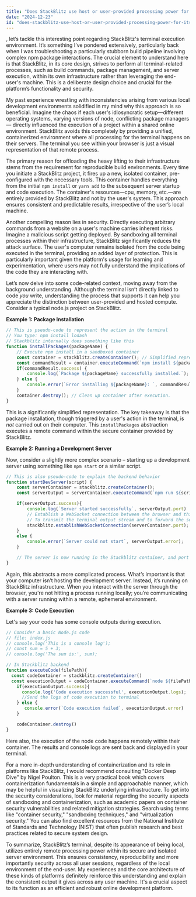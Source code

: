 ```yaml
---
title: "Does StackBlitz use host or user-provided processing power for its terminal?"
date: "2024-12-23"
id: "does-stackblitz-use-host-or-user-provided-processing-power-for-its-terminal"
---
```


, let’s tackle this interesting point regarding StackBlitz's terminal execution environment. It’s something I’ve pondered extensively, particularly back when I was troubleshooting a particularly stubborn build pipeline involving complex npm package interactions. The crucial element to understand here is that StackBlitz, in its core design, strives to perform all terminal-related processes, such as build commands, package management, and server execution, within its own infrastructure rather than leveraging the end-user's machine. This is a deliberate design choice and crucial for the platform’s functionality and security.

My past experience wrestling with inconsistencies arising from various local development environments solidified in my mind why this approach is so beneficial. Imagine the chaos if each user's idiosyncratic setup—different operating systems, varying versions of node, conflicting package managers— directly influenced the execution of a project within a shared online environment. StackBlitz avoids this completely by providing a unified, containerized environment where all processing for the terminal happens on their servers. The terminal you see within your browser is just a visual representation of that remote process.

The primary reason for offloading the heavy lifting to their infrastructure stems from the requirement for reproducible build environments. Every time you initiate a StackBlitz project, it fires up a new, isolated container, pre-configured with the necessary tools. This container handles everything from the initial `npm install` or `yarn add` to the subsequent server startup and code execution. The container's resources—cpu, memory, etc.—are entirely provided by StackBlitz and not by the user's system. This approach ensures consistent and predictable results, irrespective of the user’s local machine.

Another compelling reason lies in security. Directly executing arbitrary commands from a website on a user's machine carries inherent risks. Imagine a malicious script getting deployed. By sandboxing all terminal processes within their infrastructure, StackBlitz significantly reduces the attack surface. The user's computer remains isolated from the code being executed in the terminal, providing an added layer of protection. This is particularly important given the platform's usage for learning and experimentation, where users may not fully understand the implications of the code they are interacting with.

Let’s now delve into some code-related context, moving away from the background understanding. Although the terminal isn’t directly linked to code *you* write, understanding the process that supports it can help you appreciate the distinction between user-provided and hosted compute. Consider a typical node.js project on StackBlitz.

**Example 1: Package Installation**

```javascript
// This is pseudo-code to represent the action in the terminal
// You type: npm install lodash
// Stackblitz internally does something like this
function installPackages(packageName) {
    // Execute npm install in a sandboxed container
    const container = stackblitz.createContainer(); // Simplified representation of a container
    const commandResult = container.executeCommand(`npm install ${packageName}`);
    if(commandResult.success) {
        console.log(`Package ${packageName} successfully installed.`);
    } else {
        console.error(`Error installing ${packageName}: `, commandResult.error);
    }
    container.destroy(); // Clean up container after execution.
}
```
This is a significantly simplified representation. The key takeaway is that the package installation, though triggered by a user's action in the terminal, is *not* carried out on their computer. This `installPackages` abstraction executes a remote command within the secure container provided by StackBlitz.

**Example 2: Running a Development Server**

Now, consider a slightly more complex scenario – starting up a development server using something like `npm start` or a similar script.

```javascript
// This is also pseudo-code to explain the backend behavior
function startDevServer(script) {
    const serverContainer = stackblitz.createContainer();
    const serverOutput = serverContainer.executeCommand(`npm run ${script}`);

    if(serverOutput.success){
        console.log(`Server started successfully`, serverOutput.port)
        // Establish a WebSocket connection between the browser and this container
        // To transmit the terminal output stream and to forward the server ports
        stackblitz.establishWebSocketConnection(serverContainer.port);
    }
    else {
        console.error(`Server could not start`, serverOutput.error);
    }

    // The server is now running in the Stackblitz container, and port is exposed via websocket
}
```
Again, this abstracts a more complicated process. What’s important is that your computer isn’t hosting the development server. Instead, it’s running on StackBlitz infrastructure. When you interact with the server through the browser, you're not hitting a process running locally; you’re communicating with a server running within a remote, ephemeral environment.

**Example 3: Code Execution**

Let's say your code has some console outputs during execution.
```javascript
// Consider a basic Node.js code
// file: index.js
// console.log('This is a console log');
// const sum = 5 + 3;
// console.log('The sum is:', sum);

// In Stackblitz backend
function executeCode(filePath){
  const codeContainer = stackblitz.createContainer()
  const executionOutput = codeContainer.executeCommand(`node ${filePath}`);
    if(executionOutput.success){
      console.log('Code execution successful', executionOutput.logs);
      //Send the logs of code execution to terminal
    } else {
       console.error(`Code execution failed`, executionOutput.error)
    }

    codeContainer.destroy()
}
```
Here also, the execution of the node code happens remotely within their container. The results and console logs are sent back and displayed in your terminal.

For a more in-depth understanding of containerization and its role in platforms like StackBlitz, I would recommend consulting "Docker Deep Dive" by Nigel Poulton. This is a very practical book which covers containerization fundamentals in a simple and approachable manner, which may be helpful in visualizing StackBlitz underlying infrastructure. To get into the security considerations, look for material regarding the security aspects of sandboxing and containerization, such as academic papers on container security vulnerabilities and related mitigation strategies. Search using terms like "container security," "sandboxing techniques," and "virtualization security." You can also find excellent resources from the National Institute of Standards and Technology (NIST) that often publish research and best practices related to secure system design.

To summarize, StackBlitz’s terminal, despite its appearance of being local, utilizes entirely remote processing power within its secure and isolated server environment. This ensures consistency, reproducibility and more importantly security across all user sessions, regardless of the local environment of the end-user. My experiences and the core architecture of these kinds of platforms definitely reinforce this understanding and explain the consistent output it gives across any user machine. It's a crucial aspect to its function as an efficient and robust online development platform.
